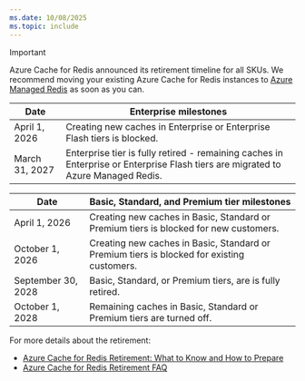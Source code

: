 ```yaml
---
ms.date: 10/08/2025
ms.topic: include
---
```


> [!IMPORTANT]
> Azure Cache for Redis announced its retirement timeline for all SKUs. We recommend moving your existing Azure Cache for Redis instances to [Azure Managed Redis](../../redis/migrate/migrate-overview.md) as soon as you can. 
>
> | Date           | Enterprise milestones                                                                                                            |
> |----------------|----------------------------------------------------------------------------------------------------------------------------------|
> | April 1, 2026  | Creating new caches in Enterprise or Enterprise Flash tiers is blocked.                                                          |
> | March 31, 2027 | Enterprise tier is fully retired - remaining caches in Enterprise or Enterprise Flash tiers are migrated to Azure Managed Redis. |
> 
> | Date               |       Basic, Standard, and Premium tier milestones                                         |
> |--------------------|--------------------------------------------------------------------------------------------|
> | April 1, 2026      | Creating new caches in Basic, Standard or Premium tiers is blocked for new customers.      |
> | October 1, 2026    | Creating new caches in Basic, Standard or Premium tiers is blocked for existing customers. |
> | September 30, 2028 |  Basic, Standard, or Premium tiers, are is fully retired.                                  |
> | October 1, 2028    | Remaining caches in Basic, Standard or Premium tiers are turned off.                       |
>
> For more details about the retirement:
>   - [Azure Cache for Redis Retirement: What to Know and How to Prepare](https://techcommunity.microsoft.com/blog/azure-managed-redis/azure-cache-for-redis-retirement-what-to-know-and-how-to-prepare/4458721)
>   - [Azure Cache for Redis Retirement FAQ](../retirement-faq.yml)
> 

